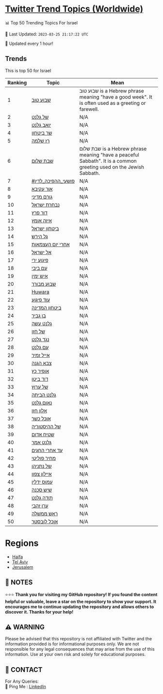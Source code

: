 [Twitter Trend Topics (Worldwide)](https://github.com/ErcinDedeoglu/Twitter-Trend-Topics)
==========


📊 Top 50 Trending Topics For Israel

📆 Last Updated: `2023-03-25 21:17:22 UTC`

🔧 Updated every 1 hour!


## Trends

This is top 50 for Israel

| Ranking | Topic | Mean |
| ------- | ------------ | ------------ |
| 1 | [שבוע טוב](http://twitter.com/search?q=%d7%a9%d7%91%d7%95%d7%a2+%d7%98%d7%95%d7%91) | שבוע טוב is a Hebrew phrase meaning "have a good week". It is often used as a greeting or farewell. |
| 2 | [של גלנט](http://twitter.com/search?q=%d7%a9%d7%9c+%d7%92%d7%9c%d7%a0%d7%98) | N/A |
| 3 | [יואב גלנט](http://twitter.com/search?q=%d7%99%d7%95%d7%90%d7%91+%d7%92%d7%9c%d7%a0%d7%98) | N/A |
| 4 | [שר ביטחון](http://twitter.com/search?q=%d7%a9%d7%a8+%d7%91%d7%99%d7%98%d7%97%d7%95%d7%9f) | N/A |
| 5 | [רז שלמה](http://twitter.com/search?q=%d7%a8%d7%96+%d7%a9%d7%9c%d7%9e%d7%94) | N/A |
| 6 | [שבת שלום](http://twitter.com/search?q=%d7%a9%d7%91%d7%aa+%d7%a9%d7%9c%d7%95%d7%9d) | שבת שלום is a Hebrew phrase meaning "have a peaceful Sabbath". It is a common greeting used on the Jewish Sabbath. |
| 7 | [#פושעי_ההפיכה_לדין](http://twitter.com/search?q=%23%d7%a4%d7%95%d7%a9%d7%a2%d7%99_%d7%94%d7%94%d7%a4%d7%99%d7%9b%d7%94_%d7%9c%d7%93%d7%99%d7%9f) | N/A |
| 8 | [אור עקיבא](http://twitter.com/search?q=%d7%90%d7%95%d7%a8+%d7%a2%d7%a7%d7%99%d7%91%d7%90) | N/A |
| 9 | [גורם מדיני](http://twitter.com/search?q=%d7%92%d7%95%d7%a8%d7%9d+%d7%9e%d7%93%d7%99%d7%a0%d7%99) | N/A |
| 10 | [נבחרת ישראל](http://twitter.com/search?q=%d7%a0%d7%91%d7%97%d7%a8%d7%aa+%d7%99%d7%a9%d7%a8%d7%90%d7%9c) | N/A |
| 11 | [דור פרץ](http://twitter.com/search?q=%d7%93%d7%95%d7%a8+%d7%a4%d7%a8%d7%a5) | N/A |
| 12 | [איזה אומץ](http://twitter.com/search?q=%d7%90%d7%99%d7%96%d7%94+%d7%90%d7%95%d7%9e%d7%a5) | N/A |
| 13 | [ביטחון ישראל](http://twitter.com/search?q=%d7%91%d7%99%d7%98%d7%97%d7%95%d7%9f+%d7%99%d7%a9%d7%a8%d7%90%d7%9c) | N/A |
| 14 | [גל הירש](http://twitter.com/search?q=%d7%92%d7%9c+%d7%94%d7%99%d7%a8%d7%a9) | N/A |
| 15 | [אחרי יום העצמאות](http://twitter.com/search?q=%d7%90%d7%97%d7%a8%d7%99+%d7%99%d7%95%d7%9d+%d7%94%d7%a2%d7%a6%d7%9e%d7%90%d7%95%d7%aa) | N/A |
| 16 | [אל ישראל](http://twitter.com/search?q=%d7%90%d7%9c+%d7%99%d7%a9%d7%a8%d7%90%d7%9c) | N/A |
| 17 | [פיגוע ירי](http://twitter.com/search?q=%d7%a4%d7%99%d7%92%d7%95%d7%a2+%d7%99%d7%a8%d7%99) | N/A |
| 18 | [עם ביבי](http://twitter.com/search?q=%d7%a2%d7%9d+%d7%91%d7%99%d7%91%d7%99) | N/A |
| 19 | [איש ימין](http://twitter.com/search?q=%d7%90%d7%99%d7%a9+%d7%99%d7%9e%d7%99%d7%9f) | N/A |
| 20 | [שבוע מבורך](http://twitter.com/search?q=%d7%a9%d7%91%d7%95%d7%a2+%d7%9e%d7%91%d7%95%d7%a8%d7%9a) | N/A |
| 21 | [Huwara](http://twitter.com/search?q=Huwara) | N/A |
| 22 | [עוד פיגוע](http://twitter.com/search?q=%d7%a2%d7%95%d7%93+%d7%a4%d7%99%d7%92%d7%95%d7%a2) | N/A |
| 23 | [ביטחון המדינה](http://twitter.com/search?q=%d7%91%d7%99%d7%98%d7%97%d7%95%d7%9f+%d7%94%d7%9e%d7%93%d7%99%d7%a0%d7%94) | N/A |
| 24 | [בן גביר](http://twitter.com/search?q=%d7%91%d7%9f+%d7%92%d7%91%d7%99%d7%a8) | N/A |
| 25 | [גלנט עשה](http://twitter.com/search?q=%d7%92%d7%9c%d7%a0%d7%98+%d7%a2%d7%a9%d7%94) | N/A |
| 26 | [של חזן](http://twitter.com/search?q=%d7%a9%d7%9c+%d7%97%d7%96%d7%9f) | N/A |
| 27 | [נגד גלנט](http://twitter.com/search?q=%d7%a0%d7%92%d7%93+%d7%92%d7%9c%d7%a0%d7%98) | N/A |
| 28 | [עם גלנט](http://twitter.com/search?q=%d7%a2%d7%9d+%d7%92%d7%9c%d7%a0%d7%98) | N/A |
| 29 | [אייל זמיר](http://twitter.com/search?q=%d7%90%d7%99%d7%99%d7%9c+%d7%96%d7%9e%d7%99%d7%a8) | N/A |
| 30 | [צבא הגנה](http://twitter.com/search?q=%d7%a6%d7%91%d7%90+%d7%94%d7%92%d7%a0%d7%94) | N/A |
| 31 | [אופיר כץ](http://twitter.com/search?q=%d7%90%d7%95%d7%a4%d7%99%d7%a8+%d7%9b%d7%a5) | N/A |
| 32 | [דוד ביטן](http://twitter.com/search?q=%d7%93%d7%95%d7%93+%d7%91%d7%99%d7%98%d7%9f) | N/A |
| 33 | [של ערוץ](http://twitter.com/search?q=%d7%a9%d7%9c+%d7%a2%d7%a8%d7%95%d7%a5) | N/A |
| 34 | [גלנט הביתה](http://twitter.com/search?q=%d7%92%d7%9c%d7%a0%d7%98+%d7%94%d7%91%d7%99%d7%aa%d7%94) | N/A |
| 35 | [נאום גלנט](http://twitter.com/search?q=%d7%a0%d7%90%d7%95%d7%9d+%d7%92%d7%9c%d7%a0%d7%98) | N/A |
| 36 | [אלון חזן](http://twitter.com/search?q=%d7%90%d7%9c%d7%95%d7%9f+%d7%97%d7%96%d7%9f) | N/A |
| 37 | [אוכל כשר](http://twitter.com/search?q=%d7%90%d7%95%d7%9b%d7%9c+%d7%9b%d7%a9%d7%a8) | N/A |
| 38 | [של ההיסטוריה](http://twitter.com/search?q=%d7%a9%d7%9c+%d7%94%d7%94%d7%99%d7%a1%d7%98%d7%95%d7%a8%d7%99%d7%94) | N/A |
| 39 | [שטיח אדום](http://twitter.com/search?q=%d7%a9%d7%98%d7%99%d7%97+%d7%90%d7%93%d7%95%d7%9d) | N/A |
| 40 | [גלנט אמר](http://twitter.com/search?q=%d7%92%d7%9c%d7%a0%d7%98+%d7%90%d7%9e%d7%a8) | N/A |
| 41 | [עד אחרי החגים](http://twitter.com/search?q=%d7%a2%d7%93+%d7%90%d7%97%d7%a8%d7%99+%d7%94%d7%97%d7%92%d7%99%d7%9d) | N/A |
| 42 | [מחיר פוליטי](http://twitter.com/search?q=%d7%9e%d7%97%d7%99%d7%a8+%d7%a4%d7%95%d7%9c%d7%99%d7%98%d7%99) | N/A |
| 43 | [של נתניהו](http://twitter.com/search?q=%d7%a9%d7%9c+%d7%a0%d7%aa%d7%a0%d7%99%d7%94%d7%95) | N/A |
| 44 | [איילון צפון](http://twitter.com/search?q=%d7%90%d7%99%d7%99%d7%9c%d7%95%d7%9f+%d7%a6%d7%a4%d7%95%d7%9f) | N/A |
| 45 | [עמוס ידלין](http://twitter.com/search?q=%d7%a2%d7%9e%d7%95%d7%a1+%d7%99%d7%93%d7%9c%d7%99%d7%9f) | N/A |
| 46 | [שיש סכנה](http://twitter.com/search?q=%d7%a9%d7%99%d7%a9+%d7%a1%d7%9b%d7%a0%d7%94) | N/A |
| 47 | [תודה גלנט](http://twitter.com/search?q=%d7%aa%d7%95%d7%93%d7%94+%d7%92%d7%9c%d7%a0%d7%98) | N/A |
| 48 | [ערן זהבי](http://twitter.com/search?q=%d7%a2%d7%a8%d7%9f+%d7%96%d7%94%d7%91%d7%99) | N/A |
| 49 | [ראש ממשלה](http://twitter.com/search?q=%d7%a8%d7%90%d7%a9+%d7%9e%d7%9e%d7%a9%d7%9c%d7%94) | N/A |
| 50 | [אוכל לובסטר](http://twitter.com/search?q=%d7%90%d7%95%d7%9b%d7%9c+%d7%9c%d7%95%d7%91%d7%a1%d7%98%d7%a8) | N/A |



# Regions

* [Haifa](</Israel/Haifa.md>)
* [Tel Aviv](</Israel/Tel Aviv.md>)
* [Jerusalem](</Israel/Jerusalem.md>)



## 📝 NOTES

⭐⭐⭐ **Thank you for visiting my GitHub repository! If you found the content helpful or valuable, leave a star on the repository to show your support. It encourages me to continue updating the repository and allows others to discover it. Thanks for your help!**


## ⚠️ WARNING

Please be advised that this repository is not affiliated with Twitter and the information provided is for informational purposes only. We are not responsible for any legal consequences that may arise from the use of this information. Use at your own risk and solely for educational purposes.


## 📨 CONTACT

 For Any Queries:  
            🏓 Ping Me : [LinkedIn](https://www.linkedin.com/in/ercindedeoglu/)
